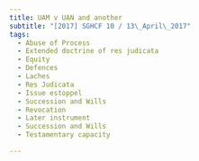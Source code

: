 ```yaml
---
title: UAM v UAN and another 
subtitle: "[2017] SGHCF 10 / 13\_April\_2017"
tags:
  - Abuse of Process
  - Extended doctrine of res judicata
  - Equity
  - Defences
  - Laches
  - Res Judicata
  - Issue estoppel
  - Succession and Wills
  - Revocation
  - Later instrument
  - Succession and Wills
  - Testamentary capacity

---
```


